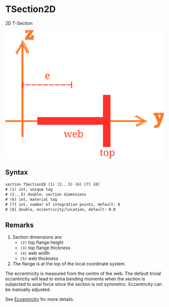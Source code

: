 # TSection2D

2D T-Section

![arrangement](PIC/TSection.svg)

## Syntax

```
section TSection2D (1) (2...5) (6) [7] [8]
# (1) int, unique tag
# (2...5) double, section dimensions
# (6) int, material tag
# [7] int, number of integration points, default: 6
# [8] double, eccentricity/location, default: 0.0
```

## Remarks

1. Section dimensions are:
   * `(2)` top flange height
   * `(3)` top flange thickness
   * `(4)` web width
   * `(5)` web thickness
2. The flange is at the top of the local coordinate system.

The eccentricity is measured from the centre of the web.
The default trivial eccentricity will lead to extra bending moments when the section is subjected to axial force since
the section is not symmetric.
Eccentricity can be manually adjusted.

See [Eccentricity](../Eccentricity.md) for more details.
